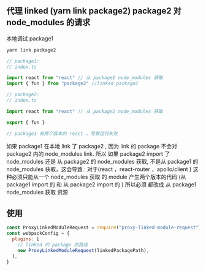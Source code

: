 ## 代理 linked (yarn link package2) package2 对 node_modules 的请求

本地调试 package1

```bash
yarn link package2
```

```js
// package1:
// index.ts

import react from "react" // 从 package1 node_modules 获取
import { fun } from "package2" //linked package2

// package2:
// index.ts

import react from "react" // 从 package2 node_modules 获取

export { fun }

// package1 有两个版本的 react ，导致运行失败
```

如果 package1 在本地 link 了 package2 ,
因为 link 的 package 不会对 package2 内的 node_modules link.
所以 如果 package2 import 了 node_modules 还是 从 package2 的 node_modules 获取,
不是从 package1 的 node_modules 获取，这会导致 : 对于(react ，react-router ，apollo/client )
这种必须只能从一个 node_modules 获取 的 module 产生两个版本的代码 (从 package1 import 的 和 从 package2 import 的 )
所以必须 都改成 从 package1 node_modules 获取 资源

## 使用

```js
const ProxyLinkedModuleRequest = require("proxy-linked-module-request")
const webpackConfig = {
  plugins: [
    // linked 的 package 的路径
    new ProxyLinkedModuleRequest(linkedPackagePath),
  ],
}
```
